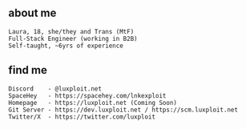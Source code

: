 ## about me
    Laura, 18, she/they and Trans (MtF)
    Full-Stack Engineer (working in B2B)
    Self-taught, ~6yrs of experience

## find me
    Discord    - @luxploit.net
    SpaceHey   - https://spacehey.com/lnkexploit
    Homepage   - https://luxploit.net (Coming Soon)
    Git Server - https://dev.luxploit.net / https://scm.luxploit.net
    Twitter/X  - https://twitter.com/luxploit
